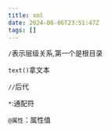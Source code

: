 ```yaml
---
title: xml
date: 2024-06-06T23:51:47Z
tags: []
---
```


`/`表示层级关系,第一个是根目录

`text()`拿文本

`//`后代

`*`:通配符

`@属性`：属性值
